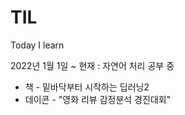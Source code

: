 # TIL
Today I learn

2022년 1월 1일 ~ 현재 : 자연어 처리 공부 중
- 책 - 밑바닥부터 시작하는 딥러닝2
- 데이콘 - "영화 리뷰 감정분석 경진대회" 
